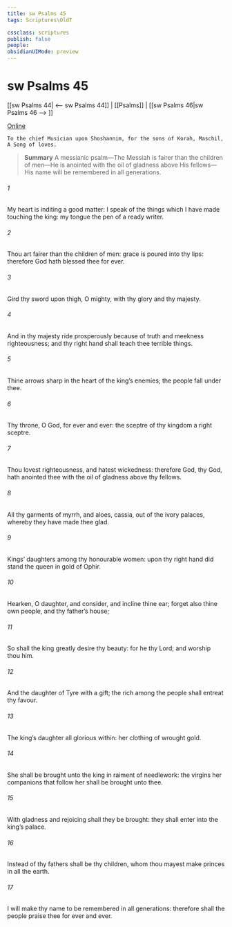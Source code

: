 ```yaml
---
title: sw Psalms 45
tags: Scriptures\OldT

cssclass: scriptures
publish: false
people:
obsidianUIMode: preview
---
```


# sw Psalms 45
[[sw Psalms 44| <-- sw Psalms 44]] | [[Psalms]] | [[sw Psalms 46|sw Psalms 46 --> ]]

[Online](https://churchofjesuschrist.org/study/scriptures/ot/ps/45?lang=eng)

```
To the chief Musician upon Shoshannim, for the sons of Korah, Maschil, A Song of loves.
```

> __Summary__
A messianic psalm—The Messiah is fairer than the children of men—He is anointed with the oil of gladness above His fellows—His name will be remembered in all generations.

###### 1 
My heart is inditing a good matter: I speak of the things which I have made touching the king: my tongue  the pen of a ready writer.

###### 2 
Thou art fairer than the children of men: grace is poured into thy lips: therefore God hath blessed thee for ever.

###### 3 
Gird thy sword upon  thigh, O  mighty, with thy glory and thy majesty.

###### 4 
And in thy majesty ride prosperously because of truth and meekness  righteousness; and thy right hand shall teach thee terrible things.

###### 5 
Thine arrows  sharp in the heart of the king’s enemies;  the people fall under thee.

###### 6 
Thy throne, O God,  for ever and ever: the sceptre of thy kingdom  a right sceptre.

###### 7 
Thou lovest righteousness, and hatest wickedness: therefore God, thy God, hath anointed thee with the oil of gladness above thy fellows.

###### 8 
All thy garments  of myrrh, and aloes,  cassia, out of the ivory palaces, whereby they have made thee glad.

###### 9 
Kings’ daughters  among thy honourable women: upon thy right hand did stand the queen in gold of Ophir.

###### 10 
Hearken, O daughter, and consider, and incline thine ear; forget also thine own people, and thy father’s house;

###### 11 
So shall the king greatly desire thy beauty: for he  thy Lord; and worship thou him.

###### 12 
And the daughter of Tyre  with a gift;  the rich among the people shall entreat thy favour.

###### 13 
The king’s daughter  all glorious within: her clothing  of wrought gold.

###### 14 
She shall be brought unto the king in raiment of needlework: the virgins her companions that follow her shall be brought unto thee.

###### 15 
With gladness and rejoicing shall they be brought: they shall enter into the king’s palace.

###### 16 
Instead of thy fathers shall be thy children, whom thou mayest make princes in all the earth.

###### 17 
I will make thy name to be remembered in all generations: therefore shall the people praise thee for ever and ever.

